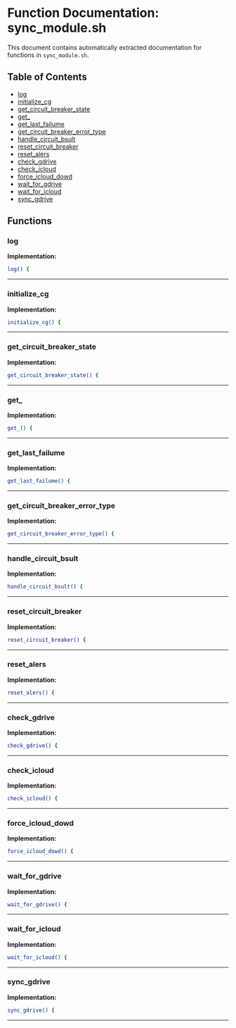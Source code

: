 # Function Documentation: sync_module.sh

This document contains automatically extracted documentation for functions in `sync_module.sh`.

## Table of Contents

- [log](#log)
- [initialize_cg](#initialize_cg)
- [get_circuit_breaker_state](#get_circuit_breaker_state)
- [get_](#get_)
- [get_last_failume](#get_last_failume)
- [get_circuit_breaker_error_type](#get_circuit_breaker_error_type)
- [handle_circuit_bsult](#handle_circuit_bsult)
- [reset_circuit_breaker](#reset_circuit_breaker)
- [reset_alers](#reset_alers)
- [check_gdrive](#check_gdrive)
- [check_icloud](#check_icloud)
- [force_icloud_dowd](#force_icloud_dowd)
- [wait_for_gdrive](#wait_for_gdrive)
- [wait_for_icloud](#wait_for_icloud)
- [sync_gdrive](#sync_gdrive)

## Functions

### log

**Implementation:**

```bash
log() {
```

---

### initialize_cg

**Implementation:**

```bash
initialize_cg() {
```

---

### get_circuit_breaker_state

**Implementation:**

```bash
get_circuit_breaker_state() {
```

---

### get_

**Implementation:**

```bash
get_() {
```

---

### get_last_failume

**Implementation:**

```bash
get_last_failume() {
```

---

### get_circuit_breaker_error_type

**Implementation:**

```bash
get_circuit_breaker_error_type() {
```

---

### handle_circuit_bsult

**Implementation:**

```bash
handle_circuit_bsult() {
```

---

### reset_circuit_breaker

**Implementation:**

```bash
reset_circuit_breaker() {
```

---

### reset_alers

**Implementation:**

```bash
reset_alers() {
```

---

### check_gdrive

**Implementation:**

```bash
check_gdrive() {
```

---

### check_icloud

**Implementation:**

```bash
check_icloud() {
```

---

### force_icloud_dowd

**Implementation:**

```bash
force_icloud_dowd() {
```

---

### wait_for_gdrive

**Implementation:**

```bash
wait_for_gdrive() {
```

---

### wait_for_icloud

**Implementation:**

```bash
wait_for_icloud() {
```

---

### sync_gdrive

**Implementation:**

```bash
sync_gdrive() {
```

---

